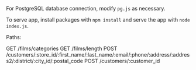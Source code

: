 For PostgreSQL database connection, modify `pg.js` as necessary.

To serve app, install packages with `npm install` and serve the app with `node index.js`.

Paths:

GET /films/categories
GET /films/length
POST /customers/:store_id/:first_name/:last_name/:email/:phone/:address/:address2/:district/:city_id/:postal_code
POST /customers/:customer_id